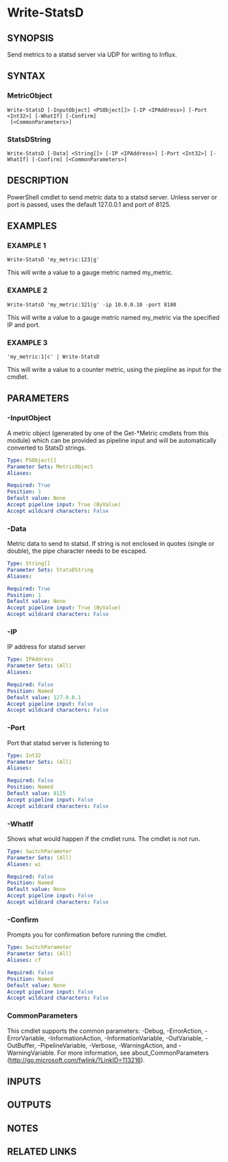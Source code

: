 # Write-StatsD

## SYNOPSIS
Send metrics to a statsd server via UDP for writing to Influx.

## SYNTAX

### MetricObject
```
Write-StatsD [-InputObject] <PSObject[]> [-IP <IPAddress>] [-Port <Int32>] [-WhatIf] [-Confirm]
 [<CommonParameters>]
```

### StatsDString
```
Write-StatsD [-Data] <String[]> [-IP <IPAddress>] [-Port <Int32>] [-WhatIf] [-Confirm] [<CommonParameters>]
```

## DESCRIPTION
PowerShell cmdlet to send metric data to a statsd server.
Unless server or port is passed, uses the default 127.0.0.1 and port of 8125.

## EXAMPLES

### EXAMPLE 1
```
Write-StatsD 'my_metric:123|g'
```

This will write a value to a gauge metric named my_metric.

### EXAMPLE 2
```
Write-StatsD 'my_metric:321|g' -ip 10.0.0.10 -port 8180
```

This will write a value to a gauge metric named my_metric via the specified IP and port.

### EXAMPLE 3
```
'my_metric:1|c' | Write-StatsD
```

This will write a value to a counter metric, using the piepline as input for the cmdlet.

## PARAMETERS

### -InputObject
A metric object (generated by one of the Get-*Metric cmdlets from this module) which can be provided as pipeline input 
and will be automatically converted to StatsD strings.

```yaml
Type: PSObject[]
Parameter Sets: MetricObject
Aliases:

Required: True
Position: 1
Default value: None
Accept pipeline input: True (ByValue)
Accept wildcard characters: False
```

### -Data
Metric data to send to statsd. 
If string is not enclosed in quotes (single or double), the pipe character needs to be escaped.

```yaml
Type: String[]
Parameter Sets: StatsDString
Aliases:

Required: True
Position: 1
Default value: None
Accept pipeline input: True (ByValue)
Accept wildcard characters: False
```

### -IP
IP address for statsd server

```yaml
Type: IPAddress
Parameter Sets: (All)
Aliases:

Required: False
Position: Named
Default value: 127.0.0.1
Accept pipeline input: False
Accept wildcard characters: False
```

### -Port
Port that statsd server is listening to

```yaml
Type: Int32
Parameter Sets: (All)
Aliases:

Required: False
Position: Named
Default value: 8125
Accept pipeline input: False
Accept wildcard characters: False
```

### -WhatIf
Shows what would happen if the cmdlet runs.
The cmdlet is not run.

```yaml
Type: SwitchParameter
Parameter Sets: (All)
Aliases: wi

Required: False
Position: Named
Default value: None
Accept pipeline input: False
Accept wildcard characters: False
```

### -Confirm
Prompts you for confirmation before running the cmdlet.

```yaml
Type: SwitchParameter
Parameter Sets: (All)
Aliases: cf

Required: False
Position: Named
Default value: None
Accept pipeline input: False
Accept wildcard characters: False
```

### CommonParameters
This cmdlet supports the common parameters: -Debug, -ErrorAction, -ErrorVariable, -InformationAction, -InformationVariable, -OutVariable, -OutBuffer, -PipelineVariable, -Verbose, -WarningAction, and -WarningVariable.
For more information, see about_CommonParameters (http://go.microsoft.com/fwlink/?LinkID=113216).

## INPUTS

## OUTPUTS

## NOTES

## RELATED LINKS
